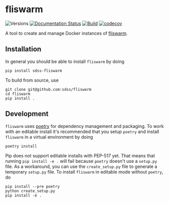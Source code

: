 # fliswarm

![Versions](https://img.shields.io/badge/python->3.8-blue)
[![Documentation Status](https://readthedocs.org/projects/sdss-fliswarm/badge/?version=latest)](https://sdss-fliswarm.readthedocs.io/en/latest/?badge=latest)
[![Build](https://img.shields.io/github/workflow/status/sdss/fliswarm/Test)](https://github.com/sdss/fliswarm/actions)
[![codecov](https://codecov.io/gh/sdss/fliswarm/branch/main/graph/badge.svg)](https://codecov.io/gh/sdss/fliswarm)

A tool to create and manage Docker instances of [fliswarm](https://github.org/sdss/fliswarm).

## Installation

In general you should be able to install ``fliswarm`` by doing

```console
pip install sdss-fliswarm
```

To build from source, use

```console
git clone git@github.com:sdss/fliswarm
cd fliswarm
pip install .
```

## Development

`fliswarm` uses [poetry](http://poetry.eustace.io/) for dependency management and packaging. To work with an editable install it's recommended that you setup `poetry` and install `fliswarm` in a virtual environment by doing

```console
poetry install
```

Pip does not support editable installs with PEP-517 yet. That means that running `pip install -e .` will fail because `poetry` doesn't use a `setup.py` file. As a workaround, you can use the `create_setup.py` file to generate a temporary `setup.py` file. To install `fliswarm` in editable mode without `poetry`, do

```console
pip install --pre poetry
python create_setup.py
pip install -e .
```
